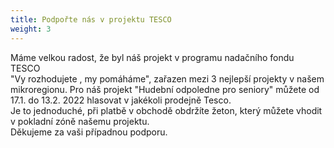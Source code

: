 ```yaml
---
title: Podpořte nás v projektu TESCO
weight: 3
---
```

Máme velkou radost, že byl náš projekt v programu nadačního fondu TESCO \
"Vy rozhodujete , my pomáháme", zařazen mezi 3 nejlepší projekty v našem mikroregionu. Pro náš projekt "Hudební odpoledne pro seniory" můžete od 17.1. do 13.2. 2022 hlasovat v jakékoli prodejně Tesco. \
Je to jednoduché, při platbě v obchodě obdržíte žeton, který můžete vhodit v pokladní zóně našemu projektu.\
Děkujeme za vaši případnou podporu.